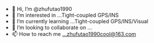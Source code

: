 - 👋 Hi, I’m @zhufutao1990
- 👀 I’m interested in ...Tight-coupled GPS/INS
- 🌱 I’m currently learning ...Tight-coupled GPS/INS/Visual
- 💞️ I’m looking to collaborate on ...
- 📫 How to reach me ...zhufutao1990cool@163.com

<!---
zhufutao1990/zhufutao1990 is a ✨ special ✨ repository because its `README.md` (this file) appears on your GitHub profile.
You can click the Preview link to take a look at your changes.
--->
